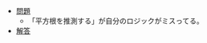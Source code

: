 - [問題](https://docs.microsoft.com/ja-jp/learn/modules/go-control-flow/5-challenge)
    - 「平方根を推測する」が自分のロジックがミスってる。
- [解答](https://docs.microsoft.com/ja-jp/learn/modules/go-control-flow/6-solution)
